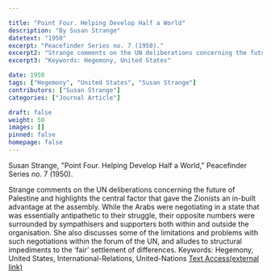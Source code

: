 ```yaml
---

title: "Point Four. Helping Develop Half a World"
description: "By Susan Strange"
datetext: "1950"
excerpt: "Peacefinder Series no. 7 (1950)."
excerpt2: "Strange comments on the UN deliberations concerning the future of Palestine and highlights the central factor that gave the Zionists an in-built advantage at the assembly. While the Arabs were negotiating in a state that was essentially antipathetic to their struggle, their opposite numbers were surrounded by sympathisers and supporters both within and outside the organisation. She also discusses some of the limitations and problems with such negotiations within the forum of the UN, and alludes to structural impediments to the ‘fair’ settlement of differences."
excerpt3: "Keywords: Hegemony, United States"

date: 1950
tags: ["Hegemony", "United States", "Susan Strange"]
contributors: ["Susan Strange"]
categories: ["Journal Article"]

draft: false
weight: 50
images: []
pinned: false
homepage: false
---
```


Susan Strange, "Point Four. Helping Develop Half a World," Peacefinder Series no. 7 (1950).

Strange comments on the UN deliberations concerning the future of Palestine and highlights the central factor that gave the Zionists an in-built advantage at the assembly. While the Arabs were negotiating in a state that was essentially antipathetic to their struggle, their opposite numbers were surrounded by sympathisers and supporters both within and outside the organisation. She also discusses some of the limitations and problems with such negotiations within the forum of the UN, and alludes to structural impediments to the ‘fair’ settlement of differences.
Keywords: Hegemony, United States, International-Relations, United-Nations
[Text Access(external link)](link)
